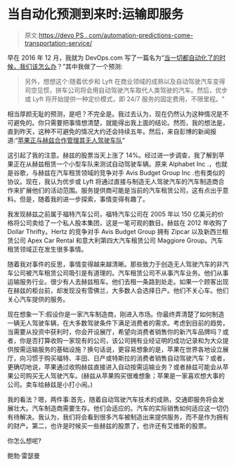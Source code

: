 # 当自动化预测到来时:运输即服务

> 原文:[https://devo PS . com/automation-predictions-come-transportation-service/](https://devops.com/automation-predictions-come-transportation-service/)

早在 2016 年 12 月，我就为 DevOps.com 写了一篇名为“[当一切都自动化了的时候，我们该怎么办](https://devops.com/what-do-we-do-everything-automated/)？”其中我做了一个预测:

> 另外，想想这个:随着优步和 Lyft 在商业领域的成熟以及自动驾驶汽车变得司空见惯，拼车公司将会用自动驾驶汽车取代人类驾驶的汽车。然后，优步或 Lyft 将开始提供一种定价模式，即 24/7 服务的固定费用，不限里程。"

相当厚颜无耻的预测，是吧？不完全是。我过去认为，现在仍然认为这种情况是不可避免的。你只需要把事情想清楚，就能得出我上面的结论。然而，我的想法是，直到昨天，这种不可避免的情况大约还会持续五年。然后，来自彭博的新闻报道:“[苹果正与赫兹合作管理其无人驾驶车队](https://www.bloomberg.com/news/articles/2017-06-26/apple-working-with-hertz-unit-to-manage-small-autonomous-fleet)”

这引起了我的注意。赫兹的股票当天上涨了 14%。经过进一步调查，我了解到苹果正在从赫兹租赁一个小型车队来测试自动驾驶车辆。原来 Alphabet Inc .，也就是谷歌，与赫兹在汽车租赁领域的竞争对手 Avis Budget Group Inc .也有类似的协议。现在，我认为优步或 Lyft 将通过直接与制造无人驾驶汽车的汽车制造商合作来扩展他们的活动范围。服务提供商可能是当前的汽车租赁公司，这有点出乎意料。但是，随着我的进一步探索，事情变得有趣了。

我发现赫兹之前属于福特汽车公司，福特汽车公司在 2005 年以 150 亿美元的价格将公司卖给了一个私人股本集团，这是一笔可观的数目。赫兹在 2012 年收购了 Dollar Thrifty。Hertz 的竞争对手 Avis Budget Group 拥有 Zipcar 以及新西兰租赁公司 Apex Car Rental 和意大利第四大汽车租赁公司 Maggiore Group。汽车租赁领域正在发生很多事情。

随着我对事件的反思，事情变得越来越清晰。那些致力于创造无人驾驶汽车的非汽车公司被汽车租赁公司吸引是有道理的。汽车租赁公司不从事汽车业务。他们从事运输服务行业。很少有人去赫兹租车。他们去租一条路到处走。如果一个顾客出现在赫兹的柜台前，却发现没有雪佛兰，大多数人会选择日产。他们不关心车。他们关心汽车提供的服务。

现在想象一下:假设你是一家汽车制造商，刚进入市场。你最终弄清楚了如何制造一辆无人驾驶车辆，在大多数驾驶条件下满足消费者的需求。考虑到目前的趋势，当需要从投资中获利时，你会开设展厅，希望向消费者销售你的新汽车品牌吗？或者，你是否打算收购一家现有的公司，该公司拥有业经证明的成功记录和为大众提供按需运输服务的基础设施？换句话说，更容易想象的是，苹果在世界各地设立展厅，向习惯于购买福特、丰田、日产或特斯拉的消费者销售自动驾驶汽车？或者，更确切地说，苹果通过收购赫兹直接进入自动按需运输业务？或者赫兹可能会从苹果公司购买无人驾驶汽车。(赫兹从苹果购买很难想象；苹果是一家喜欢想大事的公司。卖车给赫兹是小打小闹。)

我的看法？嗯，两件事:首先，随着自动驾驶汽车技术的成熟，交通即服务将会发展壮大。汽车制造商需要生存。他们会适应的。汽车的实际销售如何适应这一切仍有待解决。我认为，我们将会看到很多汽车被制造出来提供服务，而不是作为拥有的财产。第二，也许是时候买一些赫兹的股票了，也许还有艾维斯的股票。

你怎么想呢?

鲍勃·雷瑟曼